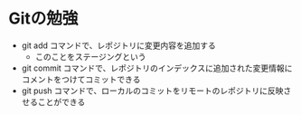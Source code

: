 # Gitの勉強
- git add コマンドで、レポジトリに変更内容を追加する
	- このことをステージングという
- git commit コマンドで、レポジトリのインデックスに追加された変更情報にコメントをつけてコミットできる
- git push コマンドで、ローカルのコミットをリモートのレポジトリに反映させることができる
